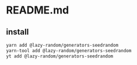 # README.md

    

## install

```bash
yarn add @lazy-random/generators-seedrandom
yarn-tool add @lazy-random/generators-seedrandom
yt add @lazy-random/generators-seedrandom
```

